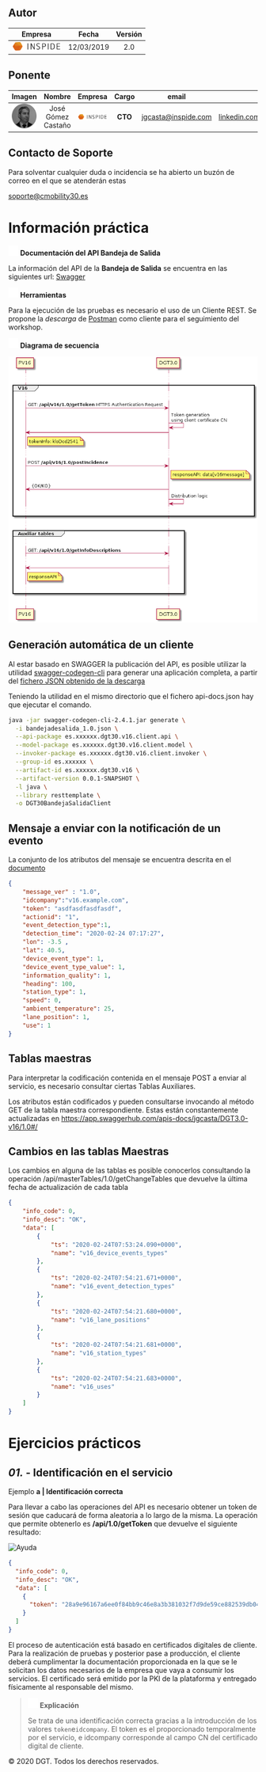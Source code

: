 ## **Autor**

| Empresa | Fecha | Versión |
|:-:|:-:|:-:|
| <img src="/images/inspide2.png" alt="INSPIDE" width="100"/>  | 12/03/2019 | 2.0 |

## **Ponente**


| Imagen  |  Nombre |  Empresa |Cargo|email|Linkedin|
|:-:|:-:|:-:|:-:|:-:|:-:|
|  <img src="/images/jgcasta_bn.png" alt="INSPIDE" width="50"/> | José Gómez Castaño  | <img src="/images/inspide2.png" alt="INSPIDE" width="100"/>   | **CTO** | jgcasta@inspide.com 	| [linkedin.com/in/josegomezcastano](https://linkedin.com/in/josegomezcastano) |

## Contacto de Soporte

Para solventar cualquier duda o incidencia se ha abierto un buzón de correo en el que se atenderán estas

soporte@cmobility30.es


# Información **práctica** <a name="id1"></a>

<img src="/images/question.png" alt="API" width="20"/> **Documentación del API Bandeja de Salida**


La información del API de la **Bandeja de Salida** se encuentra en las siguientes url:   [Swagger](https://app.swaggerhub.com/apis-docs/jgcasta/DGT3.0-v16/1.0#/) 

<img src="/images/question.png" alt="API" width="20"/> **Herramientas**


Para la ejecución de las pruebas es necesario el uso de un Cliente REST. Se propone la *descarga* de [Postman](https://www.getpostman.com/downloads/) como cliente para el seguimiento del workshop.

<img src="/images/question.png" alt="API" width="20"/> **Diagrama de secuencia**

<img src="/images/flujo_v16.png">

##  Generación automática de un cliente <a name="id1.1"></a>

Al estar basado en SWAGGER la publicación del API, es posible utilizar la utilidad [swagger-codegen-cli](https://search.maven.org/classic/#search%7Cgav%7C1%7Cg%3A%22io.swagger%22%20AND%20a%3A%22swagger-codegen-cli%22) para generar una aplicación completa, a partir del [fichero JSON obtenido de la descarga](https://github.com/INSPIDE/DGT3.0Workshop2/blob/master/aux/swagger.json)

Teniendo la utilidad en el mismo directorio que el fichero api-docs.json hay que ejecutar el comando.

```sh
java -jar swagger-codegen-cli-2.4.1.jar generate \
  -i bandejadesalida_1.0.json \
  --api-package es.xxxxxx.dgt30.v16.client.api \
  --model-package es.xxxxxx.dgt30.v16.client.model \
  --invoker-package es.xxxxxx.dgt30.v16.client.invoker \
  --group-id es.xxxxxx \
  --artifact-id es.xxxxxx.dgt30.v16 \
  --artifact-version 0.0.1-SNAPSHOT \
  -l java \
  --library resttemplate \
  -o DGT30BandejaSalidaClient
```

## Mensaje a enviar con la notificación de un evento

La conjunto de los atributos del mensaje se encuentra descrita en el [documento](https://github.com/INSPIDE/DGT3.0Workshop2/blob/master/aux/protocolo_v0_3.pdf)

```json
{
	"message_ver" : "1.0",
	"idcompany":"v16.example.com",
	"token": "asdfasdfasdfasdf",
	"actionid": "1",
	"event_detection_type":1,
	"detection_time": "2020-02-24 07:17:27",
	"lon": -3.5 ,
	"lat": 40.5,
	"device_event_type": 1,
	"device_event_type_value": 1,
	"information_quality": 1,
	"heading": 100,
	"station_type": 1,
	"speed": 0,
	"ambient_temperature": 25,
	"lane_position": 1,
	"use": 1
}
```

##  Tablas maestras <a name="id21"></a>

Para interpretar la codificación contenida en el mensaje POST a enviar al servicio, es necesario consultar ciertas Tablas Auxiliares.

Los atributos están codificados y pueden consultarse invocando al método GET de la tabla maestra correspondiente. Estas están constantemente actualizadas en https://app.swaggerhub.com/apis-docs/jgcasta/DGT3.0-v16/1.0#/

## Cambios en las tablas Maestras

Los cambios en alguna de las tablas es posible conocerlos consultando la operación /api/masterTables/1.0/getChangeTables que devuelve la última fecha de actualización de cada tabla

```json
{
    "info_code": 0,
    "info_desc": "OK",
    "data": [
        {
            "ts": "2020-02-24T07:53:24.090+0000",
            "name": "v16_device_events_types"
        },
        {
            "ts": "2020-02-24T07:54:21.671+0000",
            "name": "v16_event_detection_types"
        },
        {
            "ts": "2020-02-24T07:54:21.680+0000",
            "name": "v16_lane_positions"
        },
        {
            "ts": "2020-02-24T07:54:21.681+0000",
            "name": "v16_station_types"
        },
        {
            "ts": "2020-02-24T07:54:21.683+0000",
            "name": "v16_uses"
        }
    ]
}
```

# Ejercicios **prácticos** <a name="id2"></a>

## *01.* - Identificación en el servicio <a name="id21"></a>

Ejemplo **a | Identificación correcta**

Para llevar a cabo las operaciones del API es necesario obtener un token de sesión que caducará de forma aleatoria a lo largo de la misma. La operación que permite obtenerlo es **/api/1.0/getToken** que devuelve el siguiente resultado:

<img src="images/diagramasecuencia.png" alt="Ayuda" />

```json
{
  "info_code": 0,
  "info_desc": "OK",
  "data": [
    {
      "token": "28a9e96167a6ee0f84bb9c46e8a3b381032f7d9de59ce882539db044e4ee691f"
    }
  ]
}
```
El proceso de autenticación está basado en certificados digitales de cliente. Para la realización de pruebas y posterior pase a producción, el cliente deberá cumplimentar la documentación proporcionada en la que se le solicitan los datos necesarios de la empresa que vaya a consumir los servicios. El certificado será emitido por la PKI de la plataforma y entregado físicamente al responsable del mismo.

> <img src="/images/explain.png" alt="Ayuda" width="20"/>		**Explicación**
>
> Se trata de una identificación correcta gracias a la introducción de los valores `token`e`idcompany`. El token es el proporcionado temporalmente por el servicio, e idcompany corresponde al campo CN del certificado digital de cliente.
>

© 2020 DGT. Todos los derechos reservados.
